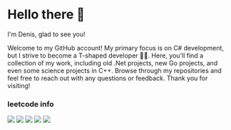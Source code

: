 # Hello there 👋

I'm Denis, glad to see you!

Welcome to my GitHub account! My primary focus is on C# development, but I strive to become a T-shaped developer 🦸🏻. Here, you'll find a collection of my work, including old .Net projects, new Go projects, and even some science projects in C++. Browse through my repositories and feel free to reach out with any questions or feedback. Thank you for visiting!

### leetcode info
[![](https://img.shields.io/badge/-Denis%20Suleymanov-gold?style=flat-square&logo=Linkedin&logoColor=black&link=https://www.linkedin.com/in/denis-suleimanov/)](https://www.linkedin.com/in/denis-suleimanov/)
![](https://badges.peiyuan.ch/leetcode/denis-suleimanov/solved)
![](https://badges.peiyuan.ch/leetcode/denis-suleimanov/solved?difficulty=easy)
![](https://badges.peiyuan.ch/leetcode/denis-suleimanov/solved?difficulty=medium)
![](https://badges.peiyuan.ch/leetcode/denis-suleimanov/solved?difficulty=hard)

